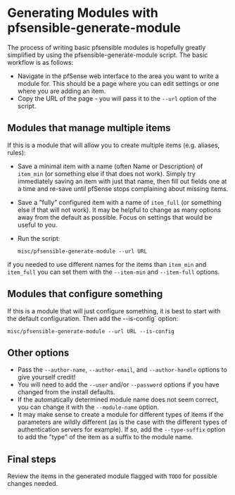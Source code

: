 # Generating Modules with pfsensible-generate-module

The process of writing basic pfsensible modules is hopefully greatly simplified by using
the pfsensible-generate-module script. The basic workflow is as follows:

* Navigate in the pfSense web interface to the area you want to write a module for. This should be a page where you can edit
settings or one where you are adding an item.
* Copy the URL of the page - you will pass it to the `--url` option of the script.

## Modules that manage multiple items

If this is a module that will allow you to create multiple items (e.g. aliases, rules):
* Save a minimal item with a name (often Name or Description) of `item_min` (or something else if that does not work).
Simply try immediately saving an item with just that name, then fill out fields one at a time and re-save until pfSense
stops complaining about missing items.
* Save a "fully" configured item with a name of `item_full` (or something else if that will not work). It may be
helpful to change as many options away from the default as possible. Focus on settings that would be useful to you.
* Run the script:

      misc/pfsensible-generate-module --url URL

if you needed to use different names for the items than `item_min` and `item_full` you can set them with the `--item-min` and
`--item-full` options.

## Modules that configure something

If this is a module that will just configure something, it is best to start with the default configuration.  Then add the
--is-config` option:

    misc/pfsensible-generate-module --url URL --is-config

## Other options

* Pass the `--author-name`, `--author-email`, and `--author-handle` options to give yourself credit!
* You will need to add the `--user` and/or `--password` options if you have changed from the install defaults.
* If the automatically determined module name does not seem correct, you can change it with the `--module-name` option.
* It may make sense to create a module for different types of items if the parameters are wildly different (as is the case
with the different types of authentication servers for example). If so, add the `--type-suffix` option to add the "type"
of the item as a suffix to the module name.

## Final steps

Review the items in the generated module flagged with `TODO` for possible changes needed.
